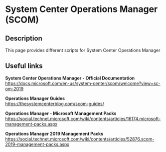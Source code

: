 # System Center Operations Manager (SCOM)

## Description
This page provides different scripts for System Center Operations Manager

## Useful links

**System Center Operations Manager - Official Documentation**  
https://docs.microsoft.com/en-us/system-center/scom/welcome?view=sc-om-2019

**Operations Manager Guides**  
https://thesystemcenterblog.com/scom-guides/

**Operations Manager - Microsoft Management Packs**  
https://social.technet.microsoft.com/wiki/contents/articles/16174.microsoft-management-packs.aspx

**Operations Manager 2019 Management Packs**  
https://social.technet.microsoft.com/wiki/contents/articles/52876.scom-2019-management-packs.aspx
